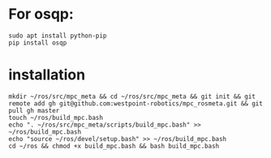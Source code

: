 # For osqp:
	sudo apt install python-pip
	pip install osqp

# installation
	mkdir ~/ros/src/mpc_meta && cd ~/ros/src/mpc_meta && git init && git remote add gh git@github.com:westpoint-robotics/mpc_rosmeta.git && git pull gh master
	touch ~/ros/build_mpc.bash
	echo ". ~/ros/src/mpc_meta/scripts/build_mpc.bash" >> ~/ros/build_mpc.bash
	echo "source ~/ros/devel/setup.bash" >> ~/ros/build_mpc.bash
	cd ~/ros && chmod +x build_mpc.bash && bash build_mpc.bash

